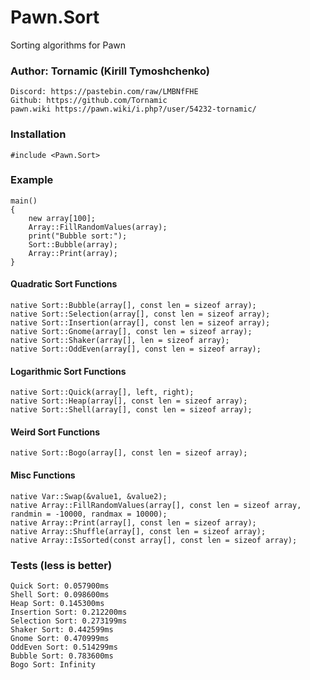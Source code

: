 # Pawn.Sort
Sorting algorithms for Pawn 

### Author: Tornamic (Kirill Tymoshchenko)
    Discord: https://pastebin.com/raw/LMBNfFHE
    Github: https://github.com/Tornamic
    pawn.wiki https://pawn.wiki/i.php?/user/54232-tornamic/
### Installation
```pawn
#include <Pawn.Sort>
```
### Example
```pawn
main()
{
    new array[100];
    Array::FillRandomValues(array);
    print("Bubble sort:");
    Sort::Bubble(array);
    Array::Print(array);
}
```
#### Quadratic Sort Functions 
```pawn
native Sort::Bubble(array[], const len = sizeof array);
native Sort::Selection(array[], const len = sizeof array);
native Sort::Insertion(array[], const len = sizeof array);
native Sort::Gnome(array[], const len = sizeof array);
native Sort::Shaker(array[], len = sizeof array);
native Sort::OddEven(array[], const len = sizeof array);
```
#### Logarithmic Sort Functions
```pawn
native Sort::Quick(array[], left, right);
native Sort::Heap(array[], const len = sizeof array); 
native Sort::Shell(array[], const len = sizeof array); 
```
#### Weird Sort Functions
```pawn
native Sort::Bogo(array[], const len = sizeof array);
```
#### Misc Functions
```pawn
native Var::Swap(&value1, &value2);
native Array::FillRandomValues(array[], const len = sizeof array, randmin = -10000, randmax = 10000);
native Array::Print(array[], const len = sizeof array);
native Array::Shuffle(array[], const len = sizeof array);
native Array::IsSorted(const array[], const len = sizeof array);
```
### Tests (less is better)
```pawn
Quick Sort: 0.057900ms
Shell Sort: 0.098600ms
Heap Sort: 0.145300ms
Insertion Sort: 0.212200ms
Selection Sort: 0.273199ms
Shaker Sort: 0.442599ms
Gnome Sort: 0.470999ms
OddEven Sort: 0.514299ms
Bubble Sort: 0.783600ms
Bogo Sort: Infinity
```
